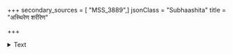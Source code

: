 +++
secondary_sources = [ "MSS_3889",]
jsonClass = "Subhaashita"
title = "अस्थिरेण शरीरेण"

+++

<details><summary>Text</summary>

अस्थिरेण शरीरेण स्थिरं कर्म समाचरेत्।  
अवश्यमेव यास्यन्ति प्राणाः प्राघूर्णका इव॥
</details>
